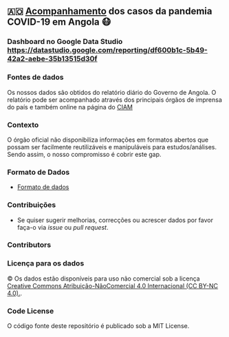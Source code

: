 ## 🇦🇴 [Acompanhamento](dataset) dos casos da pandemia COVID-19 em Angola 😷️


### Dashboard no Google Data Studio https://datastudio.google.com/reporting/df600b1c-5b49-42a2-aebe-35b13515d30f

### Fontes de dados

Os nossos dados são obtidos do relatório diário do Governo de Angola. O relatório pode ser acompanhado através dos principais órgãos de imprensa do país e também online na página do [CIAM](https://www.ciam.gov.ao)

### Contexto

O órgão oficial não disponibiliza informações em formatos abertos que possam ser facilmente reutilizáveis e manipuláveis para estudos/análises. Sendo assim, o nosso compromisso é cobrir este gap.

### Formato de Dados

* [Formato de dados](formato_dados.md)

### Contribuições

* Se quiser sugerir melhorias, correcções ou acrescer dados por favor faça-o via _issue_ ou _pull request_.

### Contributors



### Licença para os dados

©️ Os dados estão disponíveis para uso não comercial sob a licença [Creative Commons Atribuição-NãoComercial 4.0 Internacional (CC BY-NC 4.0).](https://creativecommons.org/licenses/by-nc/4.0/deed.pt).


### Code License

O código fonte deste repositório é publicado sob a  MIT License.
